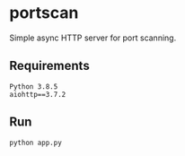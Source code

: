 # portscan
Simple async HTTP server for port scanning.

## Requirements
```
Python 3.8.5
aiohttp==3.7.2
```


## Run
```python app.py```
